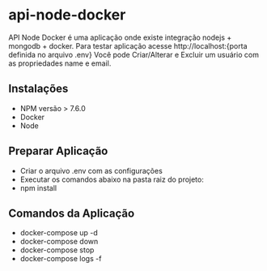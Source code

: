# api-node-docker
API Node Docker é uma aplicação onde existe integração nodejs + mongodb + docker.
Para testar aplicação acesse http://localhost:{porta definida no arquivo .env}
Você pode Criar/Alterar e Excluir um usuário com as propriedades name e email.

## Instalações

- NPM versão > 7.6.0
- Docker
- Node
## Preparar Aplicação

- Criar o arquivo .env com as configurações
- Executar os comandos abaixo na pasta raiz do projeto:
- npm install

## Comandos da Aplicação

- docker-compose up -d
- docker-compose down
- docker-compose stop
- docker-compose logs -f